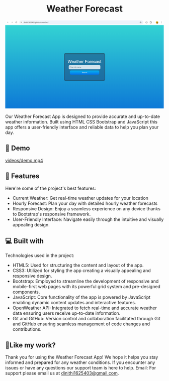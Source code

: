 <h1 align="center" id="title">Weather Forecast</h1>
<p align="center"><img src="images/Screenshot.jpg" alt="project-image"></p>

<p id="description">Our Weather Forecast App is designed to provide accurate and up-to-date weather information. Built using HTML CSS Bootstrap and JavaScript this app offers a user-friendly interface and reliable data to help you plan your day.</p>

<h2>🚀 Demo</h2>

[videos/demo.mp4](videos/demo.mp4)

  
  
<h2>🧐 Features</h2>

Here're some of the project's best features:

*   Current Weather: Get real-time weather updates for your location
*   Hourly Forecast: Plan your day with detailed hourly weather forecasts
*   Responsive Design: Enjoy a seamless experience on any device thanks to Bootstrap's responsive framework.
*   User-Friendly Interface: Navigate easily through the intuitive and visually appealing design.

  
  
<h2>💻 Built with</h2>

Technologies used in the project:

*   HTML5: Used for structuring the content and layout of the app.
*   CSS3: Utilized for styling the app creating a visually appealing and responsive design.
*   Bootstrap: Employed to streamline the development of responsive and mobile-first web pages with its powerful grid system and pre-designed components.
*   JavaScript: Core functionality of the app is powered by JavaScript enabling dynamic content updates and interactive features.
*   OpenWeather API: Integrated to fetch real-time and accurate weather data ensuring users receive up-to-date information.
*   Git and GitHub: Version control and collaboration facilitated through Git and GitHub ensuring seamless management of code changes and contributions.

<h2>💖Like my work?</h2>

Thank you for using the Weather Forecast App! We hope it helps you stay informed and prepared for any weather conditions. If you encounter any issues or have any questions our support team is here to help. Email: For support please email us at dinithi1625403@gmail.com.
